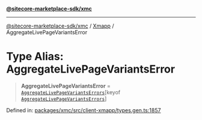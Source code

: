 [**@sitecore-marketplace-sdk/xmc**](../../../../README.md)

***

[@sitecore-marketplace-sdk/xmc](../../../../README.md) / [Xmapp](../README.md) / AggregateLivePageVariantsError

# Type Alias: AggregateLivePageVariantsError

> **AggregateLivePageVariantsError** = [`AggregateLivePageVariantsErrors`](AggregateLivePageVariantsErrors.md)\[keyof [`AggregateLivePageVariantsErrors`](AggregateLivePageVariantsErrors.md)\]

Defined in: [packages/xmc/src/client-xmapp/types.gen.ts:1857](https://github.com/Sitecore/marketplace-sdk/blob/e3ec55ede335ad59ac5875d32f0d68c50e7bc899/packages/xmc/src/client-xmapp/types.gen.ts#L1857)
